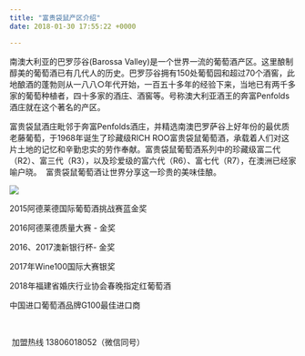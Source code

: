 ```yaml
---
title: "富贵袋鼠产区介绍"
date: 2018-01-30 17:55:22 +0000

---
```

南澳大利亚的巴罗莎谷(Barossa Valley)是一个世界一流的葡萄酒产区。这里酿制醇美的葡萄酒已有几代人的历史。巴罗莎谷拥有150处葡萄园和超过70个酒窖，此地酿酒的蓬勃则从一八八○年代开始，一百五十多年的经验下来，当地已有两千多家的葡萄种植者，四十多家的酒庄、酒窖等。号称澳大利亚酒王的奔富Penfolds酒庄就在这个著名的产区。

富贵袋鼠酒庄毗邻于奔富Penfolds酒庄，并精选南澳巴罗萨谷上好年份的最优质老藤葡萄，于1968年诞生了珍藏级RICH ROO富贵袋鼠葡萄酒，承载着人们对这片土地的记忆和辛勤忠实的劳作奉献。富贵袋鼠葡萄酒系列中的珍藏级富二代（R2）、富三代（R3），以及珍爱级的富六代（R6）、富七代（R7），在澳洲已经家喻户晓。  富贵袋鼠葡萄酒让世界分享这一珍贵的美味佳酿。

![](/uploads/2018/02/09/R2.jpg)

2015阿德莱德国际葡萄酒挑战赛蓝金奖

2016阿德莱德质量大赛 - 金奖

2016、2017澳新银行杯- 金奖

2017年Wine100国际大赛银奖

2018年福建省婚庆行业协会春晚指定红葡萄酒

中国进口葡萄酒品牌G100最佳进口商 

 

 加盟热线 13806018052（微信同号）